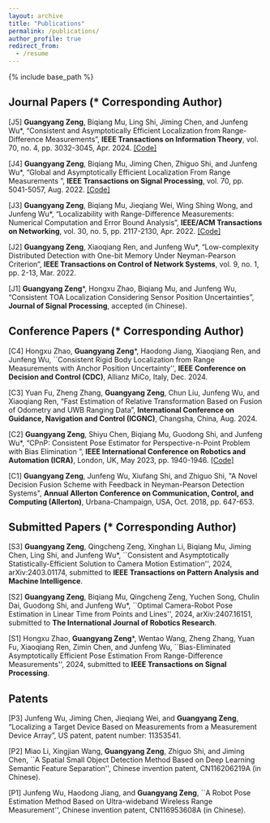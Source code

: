 ```yaml
---
layout: archive
title: "Publications"
permalink: /publications/
author_profile: true
redirect_from:
  - /resume
---
```


{% include base_path %}

## Journal Papers (* Corresponding Author)

[J5] **Guangyang Zeng**, Biqiang Mu, Ling Shi, Jiming Chen, and Junfeng Wu*, “Consistent and Asymptotically Efficient Localization from Range-Difference Measurements”, **IEEE Transactions on Information Theory**, vol. 70, no. 4, pp. 3032-3045, Apr. 2024. [[Code]](/files/Asymptotically_optimal_TDOA_localization.zip)

[J4] **Guangyang Zeng**, Biqiang Mu, Jiming Chen, Zhiguo Shi, and Junfeng Wu*, “Global and Asymptotically Efficient Localization From Range Measurements
”, **IEEE Transactions on Signal Processing**, vol. 70, pp. 5041-5057, Aug. 2022. [[Code]](/files/Asymptotically_optimal_TOA_localization.zip)

[J3] **Guangyang Zeng**, Biqiang Mu, Jieqiang Wei, Wing Shing Wong, and Junfeng Wu*, “Localizability with Range-Difference
Measurements: Numerical Computation and Error Bound Analysis”, **IEEE/ACM Transactions on Networking**, vol. 30, no. 5, pp. 2117-2130, Apr. 2022. [[Code]](/files/CLSsolver.zip)

[J2] **Guangyang Zeng**, Xiaoqiang Ren, and Junfeng Wu*, “Low-complexity Distributed Detection with
One-bit Memory Under Neyman-Pearson Criterion”, **IEEE Transactions on Control of Network Systems**, vol. 9, no. 1, pp. 2-13, Mar. 2022.

[J1] **Guangyang Zeng***, Hongxu Zhao, Biqiang Mu, and Junfeng Wu, “Consistent TOA Localization Considering Sensor Position Uncertainties”, **Journal of Signal Processing**, accepted (in Chinese).

## Conference Papers (* Corresponding Author)

[C4] Hongxu Zhao, **Guangyang Zeng***, Haodong Jiang, Xiaoqiang Ren, and Junfeng Wu, ``Consistent Rigid Body Localization from Range Measurements with Anchor Position Uncertainty'', **IEEE Conference on Decision and Control (CDC)**, Allianz MiCo, Italy, Dec. 2024.

[C3] Yuan Fu, Zheng Zhang, **Guangyang Zeng**, Chun Liu, Junfeng Wu, and Xiaoqiang Ren, “Fast Estimation of Relative Transformation Based on Fusion of Odometry and UWB Ranging Data”, **International Conference on Guidance, Navigation and Control (ICGNC)**, Changsha, China, Aug. 2024.

[C2] **Guangyang Zeng**, Shiyu Chen, Biqiang Mu, Guodong Shi, and Junfeng Wu*, “CPnP: Consistent Pose Estimator for Perspective-n-Point Problem with Bias Elimination
”, **IEEE International Conference on Robotics and Automation (ICRA)**, London, UK, May 2023, pp. 1940-1946. [[Code]](https://github.com/SLAMLab-CUHKSZ/CPnP-A-Consistent-PnP-Solver)

[C1] **Guangyang Zeng**, Junfeng Wu, Xiufang Shi, and Zhiguo Shi, "A Novel Decision Fusion Scheme with
Feedback in Neyman-Pearson Detection Systems", **Annual Allerton Conference on Communication,
Control, and Computing (Allerton)**, Urbana-Champaign, USA, Oct. 2018, pp. 647-653.

## Submitted Papers (* Corresponding Author)

[S3] **Guangyang Zeng**, Qingcheng Zeng, Xinghan Li, Biqiang Mu, Jiming Chen, Ling Shi, and Junfeng Wu*, ``Consistent and Asymptotically Statistically-Efficient Solution to Camera Motion Estimation'', 2024, arXiv:2403.01174, submitted to **IEEE Transactions on Pattern Analysis and Machine Intelligence**.

[S2] **Guangyang Zeng**, Biqiang Mu, Qingcheng Zeng, Yuchen Song, Chulin Dai, Guodong Shi, and Junfeng Wu*, ``Optimal Camera-Robot Pose Estimation in Linear Time from Points and Lines'', 2024, arXiv:2407.16151, submitted to **The International Journal of Robotics Research**.

[S1] Hongxu Zhao, **Guangyang Zeng***, Wentao Wang, Zheng Zhang, Yuan Fu, Xiaoqiang Ren, Zimin Chen, and Junfeng Wu, ``Bias-Eliminated Asymptotically Efficient Pose Estimation From Range-Difference Measurements'', 2024, submitted to **IEEE Transactions on Signal Processing**.

<!--[3] Xinghan Li, Haoying Li, **Guangyang Zeng**, Qingcheng Zeng, Xiaoqiang Ren, Chao Yang, and Junfeng Wu*, ``Efficient Invariant Kalman Filter for Inertial-based Odometry with Large-sample Environmental Measurements'', 2024, arXiv:2402.05003, submitted to **IEEE Transactions on Robotics**.-->
 
<!--[4] Wenliang Sheng, **Guangyang Zeng**, Jingxing Gao, Wen Yang, Junfeng Wu, and Chao Yang, ``A Two-Step Method for Acoustic-n-Point Problem'', 2024, submitted to **IEEE/RSJ International Conference on Intelligent Robots and Systems (IROS)**.-->



## Patents

[P3] Junfeng Wu, Jiming Chen, Jieqiang Wei, and **Guangyang Zeng**, “Localizing a Target Device Based on Measurements from a Measurement Device Array”, US patent, patent number: 11353541.

[P2] Miao Li, Xingjian Wang, **Guangyang Zeng**, Zhiguo Shi, and Jiming Chen, ``A Spatial Small Object Detection Method Based on Deep Learning Semantic Feature Separation'', Chinese invention patent, CN116206219A (in Chinese).

[P1] Junfeng Wu, Haodong Jiang, and **Guangyang Zeng**, ``A Robot Pose Estimation Method Based on Ultra-wideband Wireless Range Measurement'', Chinese invention patent, CN116953608A (in Chinese).
